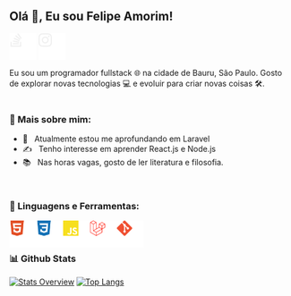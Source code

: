 ## Olá 👋, Eu sou Felipe Amorim!

<a href="https://stackoverflow.com/users/11671804" target="blank"><img align="center" src="assets/stackoverflow.svg" width="48" /></a>
<a href="https://instagram.com/amoorim.felipe" target="blank"><img align="center" src="assets/instagram.svg" alt="amoorim.felipe" width="48" /></a>

Eu sou um programador fullstack 🌐 na cidade de Bauru, São Paulo. Gosto de explorar novas tecnologias 💻 e evoluir para criar novas coisas 🛠️.
<br/>
<br/>

### 🧐 Mais sobre mim:

- 🌱 &nbsp; Atualmente estou me aprofundando em Laravel
- ✍️ &nbsp; Tenho interesse em aprender React.js e Node.js
- 📚 &nbsp; Nas horas vagas, gosto de ler literatura e filosofia.

<br>

### 🔨 Linguagens e Ferramentas:

<a href="https://developer.mozilla.org/pt-BR/docs/Web/HTML" target="_blank"> <img align="left" alt="HTML 5" height="48px" src="assets/html5.svg"> </a>
<a href="https://developer.mozilla.org/pt-BR/docs/Web/CSS" target="_blank"> <img align="left" alt="CSS 3" height="48px" src="assets/css3.svg"> </a>
<a href="https://developer.mozilla.org/pt-BR/docs/Web/Javascript" target="_blank"> <img align="left" alt="Javascript" height="48px" src="assets/javascript.svg"> </a>
<a href="https://laravel.com/" target="_blank"> <img align="left" alt="Laravel" height="48px" src="assets/laravel.svg"> </a>
<a href="https://git-scm.com/" target="_blank"> <img align="left" alt="Git" height="48px" src="assets/git.svg"> </a>

<br>
<br>

### 📊 Github Stats
<a href='https://github.com/rahul-jha98/github-stats-transparent'>
  
[![Stats Overview](https://github-readme-stats.vercel.app/api?username=filipi2601&theme=tokyonight)](https://github.com/anuraghazra/github-readme-stats)
[![Top Langs](https://github-readme-stats.vercel.app/api/top-langs/?username=filipi2601&theme=tokyonight)](https://github.com/anuraghazra/github-readme-stats)

</a>

<br>
